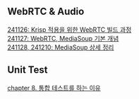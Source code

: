## WebRTC & Audio

[241126: Krisp 적용을 위한 WebRTC 빌드 과정](WebRTC%20%26%20Audio/241126.md)  
[241127: WebRTC, MediaSoup 기본 개념](WebRTC%20%26%20Audio/241127.md)  
[241128, 241210: MediaSoup 상세 정리](WebRTC%20%26%20Audio/241128.md)

## Unit Test

[chapter 8. 통합 테스트를 하는 이유](Unit%20Test/chapter-8.md)